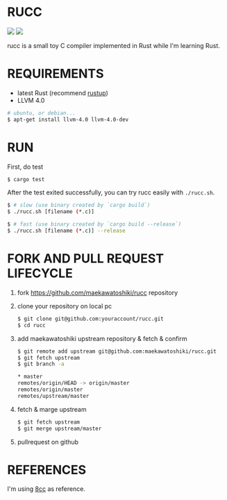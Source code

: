 # RUCC


[![](https://circleci.com/gh/maekawatoshiki/rucc/tree/master.svg?style=shield&circle-token=12276a02aa21f18324f9be74cbb922227b7c8551)](https://circleci.com/gh/maekawatoshiki/rucc)
[![](http://img.shields.io/badge/license-MIT-blue.svg)](./LICENSE)

rucc is a small toy C compiler implemented in Rust while I'm learning Rust.

# REQUIREMENTS

- latest Rust (recommend [rustup](https://www.rustup.rs/))
- LLVM 4.0
```sh
# ubuntu, or debian...
$ apt-get install llvm-4.0 llvm-4.0-dev
```

# RUN

First, do test

```sh
$ cargo test
```

After the test exited successfully, you can try rucc easily with ``./rucc.sh``.

```sh
$ # slow (use binary created by `cargo build`)
$ ./rucc.sh [filename (*.c)]

$ # fast (use binary created by `cargo build --release`)
$ ./rucc.sh [filename (*.c)] --release
```

# FORK AND PULL REQUEST LIFECYCLE

1. fork https://github.com/maekawatoshiki/rucc repository
2. clone your repository on local pc

    ```sh
    $ git clone git@github.com:youraccount/rucc.git
    $ cd rucc
    ```

3. add maekawatoshiki upstream repository & fetch & confirm

    ```sh
    $ git remote add upstream git@github.com:maekawatoshiki/rucc.git
    $ git fetch upstream
    $ git branch -a

    * master
    remotes/origin/HEAD -> origin/master
    remotes/origin/master
    remotes/upstream/master
    ```

4. fetch & marge upstream

    ```sh
    $ git fetch upstream
    $ git merge upstream/master
    ```

5. pullrequest on github

# REFERENCES

I'm using [8cc](https://github.com/rui314/8cc) as reference.

